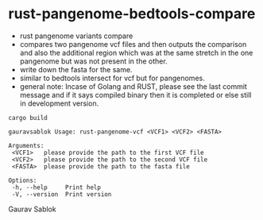 # rust-pangenome-bedtools-compare
 - rust pangenome variants compare
 - compares two pangenome vcf files and then outputs the comparison and also the additional region which was at the same stretch in the one pangenome but was not present in the other.
 - write down the fasta for the same. 
 - similar to bedtools intersect for vcf but for pangenomes. 
 - general note: Incase of Golang and RUST, please see the last commit message and if it says compiled binary then it is completed or else still in development version.


 ```
 cargo build 
 
 ```

 ```
 gauravsablok Usage: rust-pangenome-vcf <VCF1> <VCF2> <FASTA>

 Arguments:
  <VCF1>   please provide the path to the first VCF file
  <VCF2>   please provide the path to the second VCF file
  <FASTA>  please provide the path to the fasta file

 Options:
  -h, --help     Print help
  -V, --version  Print version  

 ```
 
 Gaurav Sablok
